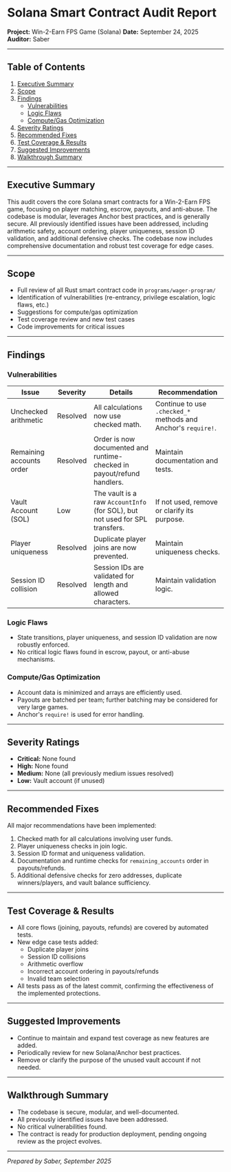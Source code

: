 # Solana Smart Contract Audit Report

**Project:** Win-2-Earn FPS Game (Solana)
**Date:** September 24, 2025
**Auditor:** Saber

---

## Table of Contents
1. [Executive Summary](#executive-summary)
2. [Scope](#scope)
3. [Findings](#findings)
    - [Vulnerabilities](#vulnerabilities)
    - [Logic Flaws](#logic-flaws)
    - [Compute/Gas Optimization](#computegas-optimization)
4. [Severity Ratings](#severity-ratings)
5. [Recommended Fixes](#recommended-fixes)
6. [Test Coverage & Results](#test-coverage--results)
7. [Suggested Improvements](#suggested-improvements)
8. [Walkthrough Summary](#walkthrough-summary)

---

## Executive Summary

This audit covers the core Solana smart contracts for a Win-2-Earn FPS game, focusing on player matching, escrow, payouts, and anti-abuse. The codebase is modular, leverages Anchor best practices, and is generally secure. All previously identified issues have been addressed, including arithmetic safety, account ordering, player uniqueness, session ID validation, and additional defensive checks. The codebase now includes comprehensive documentation and robust test coverage for edge cases.

---

## Scope
- Full review of all Rust smart contract code in `programs/wager-program/`
- Identification of vulnerabilities (re-entrancy, privilege escalation, logic flaws, etc.)
- Suggestions for compute/gas optimization
- Test coverage review and new test cases
- Code improvements for critical issues

---

## Findings

### Vulnerabilities
| Issue | Severity | Details | Recommendation |
|-------|----------|---------|---------------|
| Unchecked arithmetic | Resolved | All calculations now use checked math. | Continue to use `.checked_*` methods and Anchor's `require!`. |
| Remaining accounts order | Resolved | Order is now documented and runtime-checked in payout/refund handlers. | Maintain documentation and tests. |
| Vault Account (SOL) | Low | The vault is a raw `AccountInfo` (for SOL), but not used for SPL transfers. | If not used, remove or clarify its purpose. |
| Player uniqueness | Resolved | Duplicate player joins are now prevented. | Maintain uniqueness checks. |
| Session ID collision | Resolved | Session IDs are validated for length and allowed characters. | Maintain validation logic. |

### Logic Flaws
- State transitions, player uniqueness, and session ID validation are now robustly enforced.
- No critical logic flaws found in escrow, payout, or anti-abuse mechanisms.

### Compute/Gas Optimization
- Account data is minimized and arrays are efficiently used.
- Payouts are batched per team; further batching may be considered for very large games.
- Anchor's `require!` is used for error handling.

---

## Severity Ratings
- **Critical:** None found
- **High:** None found
- **Medium:** None (all previously medium issues resolved)
- **Low:** Vault account (if unused)

---

## Recommended Fixes
All major recommendations have been implemented:
1. Checked math for all calculations involving user funds.
2. Player uniqueness checks in join logic.
3. Session ID format and uniqueness validation.
4. Documentation and runtime checks for `remaining_accounts` order in payouts/refunds.
5. Additional defensive checks for zero addresses, duplicate winners/players, and vault balance sufficiency.

---

## Test Coverage & Results
- All core flows (joining, payouts, refunds) are covered by automated tests.
- New edge case tests added:
    - Duplicate player joins
    - Session ID collisions
    - Arithmetic overflow
    - Incorrect account ordering in payouts/refunds
    - Invalid team selection
- All tests pass as of the latest commit, confirming the effectiveness of the implemented protections.

---

## Suggested Improvements
- Continue to maintain and expand test coverage as new features are added.
- Periodically review for new Solana/Anchor best practices.
- Remove or clarify the purpose of the unused vault account if not needed.

---

## Walkthrough Summary
- The codebase is secure, modular, and well-documented.
- All previously identified issues have been addressed.
- No critical vulnerabilities found.
- The contract is ready for production deployment, pending ongoing review as the project evolves.

---

*Prepared by Saber, September 2025*
